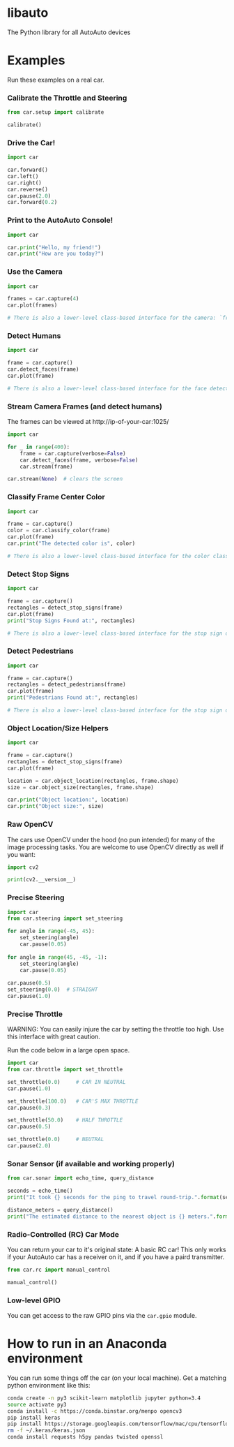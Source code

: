 # libauto

The Python library for all AutoAuto devices

# Examples

Run these examples on a real car.

### Calibrate the Throttle and Steering

```python
from car.setup import calibrate

calibrate()
```

### Drive the Car!

```python
import car

car.forward()
car.left()
car.right()
car.reverse()
car.pause(2.0)
car.forward(0.2)
```

### Print to the AutoAuto Console!

```python
import car

car.print("Hello, my friend!")
car.print("How are you today?")
```

### Use the Camera

```python
import car

frames = car.capture(4)
car.plot(frames)

# There is also a lower-level class-based interface for the camera: `from car.camera import CameraRGB`
```

### Detect Humans

```python
import car

frame = car.capture()
car.detect_faces(frame)
car.plot(frame)

# There is also a lower-level class-based interface for the face detector: `from car.models import FaceDetector`
```

### Stream Camera Frames (and detect humans)

The frames can be viewed at http://ip-of-your-car:1025/

```python
import car

for _ in range(400):
    frame = car.capture(verbose=False)
    car.detect_faces(frame, verbose=False)
    car.stream(frame)

car.stream(None)  # clears the screen
```

### Classify Frame Center Color

```python
import car

frame = car.capture()
color = car.classify_color(frame)
car.plot(frame)
car.print("The detected color is", color)

# There is also a lower-level class-based interface for the color classifier: `from car.models import ColorClassifier`
```

### Detect Stop Signs

```python
import car

frame = car.capture()
rectangles = detect_stop_signs(frame)
car.plot(frame)
print("Stop Signs Found at:", rectangles)

# There is also a lower-level class-based interface for the stop sign detector: `from car.models import StopSignDetector`
```

### Detect Pedestrians

```python
import car

frame = car.capture()
rectangles = detect_pedestrians(frame)
car.plot(frame)
print("Pedestrians Found at:", rectangles)

# There is also a lower-level class-based interface for the stop sign detector: `from car.models import PedestrianDetector`
```

### Object Location/Size Helpers

```python
import car

frame = car.capture()
rectangles = detect_stop_signs(frame)
car.plot(frame)

location = car.object_location(rectangles, frame.shape)
size = car.object_size(rectangles, frame.shape)

car.print("Object location:", location)
car.print("Object size:", size)
```

### Raw OpenCV

The cars use OpenCV under the hood (no pun intended) for many of the image processing tasks. You are welcome to use OpenCV directly as well if you want:

```python
import cv2

print(cv2.__version__)
```

### Precise Steering

```python
import car
from car.steering import set_steering

for angle in range(-45, 45):
    set_steering(angle)
    car.pause(0.05)
    
for angle in range(45, -45, -1):
    set_steering(angle)
    car.pause(0.05)
    
car.pause(0.5)
set_steering(0.0)  # STRAIGHT
car.pause(1.0)
```

### Precise Throttle

WARNING: You can easily injure the car by setting the throttle too high. Use this interface with great caution.

Run the code below in a large open space.

```python
import car
from car.throttle import set_throttle

set_throttle(0.0)     # CAR IN NEUTRAL
car.pause(1.0)

set_throttle(100.0)   # CAR'S MAX THROTTLE
car.pause(0.3)

set_throttle(50.0)    # HALF THROTTLE
car.pause(0.5)

set_throttle(0.0)     # NEUTRAL
car.pause(2.0)
```

### Sonar Sensor (if available and working properly)

```python
from car.sonar import echo_time, query_distance

seconds = echo_time()
print("It took {} seconds for the ping to travel round-trip.".format(seconds))

distance_meters = query_distance()
print("The estimated distance to the nearest object is {} meters.".format(distance_meters))
```

### Radio-Controlled (RC) Car Mode

You can return your car to it's original state: A basic RC car! This only works if your AutoAuto car has a receiver on it, and if you have a paird transmitter.

```python
from car.rc import manual_control

manual_control()
```

### Low-level GPIO

You can get access to the raw GPIO pins via the `car.gpio` module.

# How to run in an Anaconda environment

You can run some things off the car (on your local machine). Get a matching python environment like this:
```bash
conda create -n py3 scikit-learn matplotlib jupyter python=3.4
source activate py3
conda install -c https://conda.binstar.org/menpo opencv3
pip install keras
pip install https://storage.googleapis.com/tensorflow/mac/cpu/tensorflow-1.0.0-py3-none-any.whl
rm -f ~/.keras/keras.json
conda install requests h5py pandas twisted openssl
```
